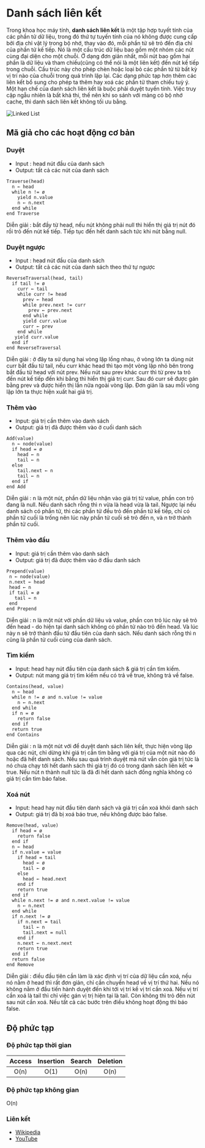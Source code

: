 # Danh sách liên kết

Trong khoa học máy tính, **danh sách liên kết** là một tập hợp tuyết tính của các phần tử dữ liệu, trong đó thứ tự tuyến tính của nó không được cung cấp bởi địa chỉ vật lý trong bộ nhớ, thay vào đó, mỗi phần tử sẽ trỏ đến địa chỉ của phần tử kế tiếp. Nó là một cấu trúc dữ liệu bao gồm một nhóm các nút cùng đại diện cho một chuỗi. Ở dạng đơn giản nhất, mỗi nút bao gồm hai phần là dữ liệu và tham chiếu(cũng có thể nói là một liên kết) đến nút kế tiếp trong chuỗi. Cấu trúc này cho phép chèn hoặc loại bỏ các phần tử từ bất kỳ vị trí nào của chuỗi trong quá trình lặp lại. Các dạng phức tạp hơn thêm các liên kết bổ sung cho phép ta thêm hay xoá các phần tử tham chiếu tuỳ ý. 
Một hạn chế của danh sách liên kết là buộc phải duyệt tuyến tính. Việc truy cập ngẫu nhiên là bất khả thi, thế nên khi so sánh với mảng có bộ nhớ cache, thì danh sách liên kết không tối ưu bằng.

![Linked List](https://upload.wikimedia.org/wikipedia/commons/6/6d/Singly-linked-list.svg)

## Mã giả cho các hoạt động cơ bản

### Duyệt 
* Input : head nút đầu của danh sách
* Output: tất cả các nút của danh sách

```text
Traverse(head)
  n ← head
  while n != ø
    yield n.value
    n ← n.next
  end while
end Traverse
```

Diễn giải : bắt đầy từ head, nếu nút không phải null thì hiển thị giá trị nút đó rồi trỏ đến nút kế tiếp. Tiếp tục đến hết danh sách tức khi nút bằng null.

### Duyệt ngược 
* Input : head nút đầu của danh sách
* Output: tất cả các nút của danh sách theo thứ tự ngược

```text
ReverseTraversal(head, tail)
  if tail != ø
    curr ← tail
    while curr != head
      prev ← head
      while prev.next != curr
        prev ← prev.next
      end while
      yield curr.value
      curr ← prev
    end while
   yield curr.value
  end if
end ReverseTraversal
```

Diễn giải : ở đây ta sử dụng hai vòng lặp lồng nhau, ở vòng lớn ta dùng nút curr bắt đầu từ tail, nếu curr khác head thì tạo một vòng lặp nhỏ bên trong bắt đầu từ head với nút prev. Nếu nút sau prev khác curr thì từ prev ta trỏ đến nút kế tiếp đến khi bằng thì hiển thị giá trị curr. Sau đó curr sẽ được gán bằng prev và được hiển thị lần nữa ngoài vòng lặp. Đơn giản là sau mỗi vòng lặp lớn ta thực hiện xuất hai giá trị.

### Thêm vào
* Input: giá trị cần thêm vào danh sách
* Output: giá trị đã được thêm vào ở cuối danh sách

```text
Adđ(value)
  n ← node(value)
  if head = ø
    head ← n
    tail ← n
  else
    tail.next ← n
    tail ← n
  end if
end Add
```
Diễn giải : n là một nút, phần dữ liệu nhận vào giá trị từ value, phần con trỏ đang là null. Nếu danh sách rỗng thì n vừa là head vừa là tail. Ngược lại nếu danh sách có phần tử, thì các phần tử đều trỏ đến phần tử kế tiếp, chỉ có phần tử cuối là trống nên lúc này phần tử cuối sẽ trỏ đến n, và n trở thành phần tử cuối.

### Thêm vào đầu
* Input: giá trị cần thêm vào danh sách
* Output: giá trị đã được thêm vào ở đầu danh sách

```text
Prepend(value)
 n ← node(value)
 n.next ← head
 head ← n
 if tail = ø
   tail ← n
 end
end Prepend
```

Diễn giải : n là một nút với phần dữ liệu và value, phần con trỏ lúc này sẽ trỏ đến head - do hiện tại danh sách không có phần tử nào trỏ đến head. Và lúc này n sẽ trở thành đầu tử đầu tiên của danh sách. Nếu danh sách rỗng thì n cũng là phần tử cuối cùng của danh sách.

### Tìm kiếm
* Input: head hay nút đầu tiên của danh sách & giá trị cần tìm kiếm.
* Output: nút mang giá trị tìm kiếm nếu có trả về true, không trả về false.

```text
Contains(head, value)
  n ← head
  while n != ø and n.value != value
    n ← n.next
  end while
  if n = ø
    return false
  end if
  return true
end Contains
```

Diễn giải : n là một nút với để duyệt danh sách liên kết, thực hiện vòng lặp qua các nút, chỉ dừng khi giá trị cần tìm bằng với giá trị của một nút nào đó hoặc đã hết danh sách. Nếu sau quá trình duyệt mà nút vẫn còn giá trị tức là nó chưa chạy tới hết danh sách thì giá trị đó có trong danh sách liên kết => true. Nếu nút n thành null tức là đã đi hết danh sách đồng nghĩa không có giá trị cần tìm báo false.

### Xoá nút
* Input: head hay nút đầu tiên danh sách và giá trị cần xoá khỏi danh sách
* Output: giá trị đã bị xoá báo true, nếu không được báo false.

```text
Remove(head, value)
  if head = ø
    return false
  end if
  n ← head
  if n.value = value
    if head = tail
      head ← ø
      tail ← ø
    else
      head ← head.next
    end if
    return true
  end if
  while n.next != ø and n.next.value != value
    n ← n.next
  end while
  if n.next != ø
    if n.next = tail
      tail ← n
      tail.next = null
    end if
    n.next ← n.next.next
    return true
  end if
  return false
end Remove
```

Diễn giải : điều đầu tiên cần làm là xác định vị trí của dữ liệu cần xoá, nếu nó nằm ở head thì rất đơn giản, chỉ cần chuyển head về vị trí thứ hai. Nếu nó không nằm ở đầu tiến hành duyệt đến khi tới vị trí kề vị trí cần xoá. Nếu vị trí cần xoá là tail thì chỉ việc gán vị trị hiện tại là tail. Còn không thì trỏ đến nút sau nút cần xoá. Nếu tất cả các bước trên điều không hoạt động thì báo false.

## Độ phức tạp

### Độ phức tạp thời gian

| Access    | Insertion | Search | Deletion  |
| :-------: | :-------: | :-------: | :-------: |
| O(n)      | O(1)      | O(n)      | O(n)      |

### Độ phức tạp không gian

O(n)

### Liên kết

- [Wikipedia](https://en.wikipedia.org/wiki/Linked_list)
- [YouTube](https://www.youtube.com/watch?v=njTh_OwMljA&index=2&t=1s&list=PLLXdhg_r2hKA7DPDsunoDZ-Z769jWn4R8)